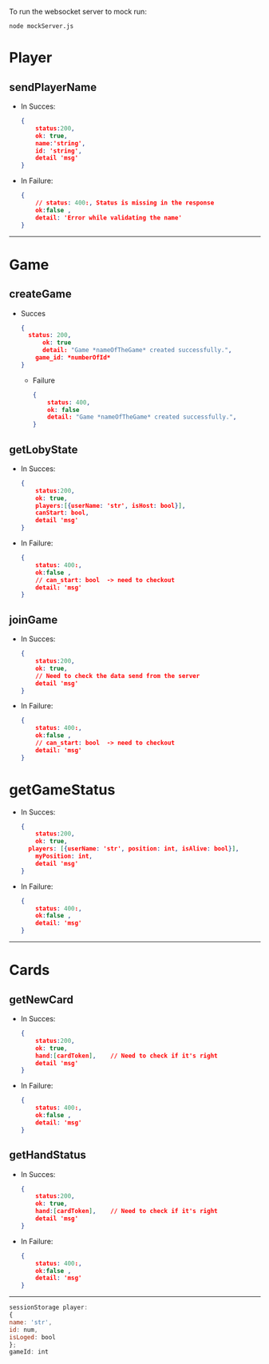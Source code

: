 To run the websocket server to mock run:
```
node mockServer.js 
```

# Player

## sendPlayerName

- In Succes:

  ```json
  {
      status:200,
      ok: true,
      name:'string',
      id: 'string',
      detail 'msg'
  }
  ```

- In Failure:
  ```JSON
  {
      // status: 400:, Status is missing in the response
      ok:false ,
      detail: 'Error while validating the name'
  }
  ```

---

# Game

## createGame

- Succes

  ```json
  {
  	status: 200,
    	ok: true
    	detail: "Game *nameOfTheGame* created successfully.",
      game_id: *numberOfId*
  }
  ```

  - Failure

    ```json
    {
    	status: 400,
      	ok: false
      	detail: "Game *nameOfTheGame* created successfully.",
    }
    ```

## getLobyState

- In Succes:

  ```json
  {
      status:200,
      ok: true,
      players:[{userName: 'str', isHost: bool}],
      canStart: bool,
      detail 'msg'
  }
  ```

- In Failure:

  ```JSON
  {
      status: 400:,
      ok:false ,
      // can_start: bool  -> need to checkout
      detail: 'msg'
  }
  ```

## joinGame

- In Succes:

  ```json
  {
      status:200,
      ok: true,
      // Need to check the data send from the server
      detail 'msg'
  }
  ```

- In Failure:

  ```JSON
  {
      status: 400:,
      ok:false ,
      // can_start: bool  -> need to checkout
      detail: 'msg'
  }
  ```

# getGameStatus

- In Succes:

  ```json
  {
      status:200,
      ok: true,
  	players: [{userName: 'str', position: int, isAlive: bool}],
      myPosition: int,
      detail 'msg'
  }
  ```

- In Failure:

  ```JSON
  {
      status: 400:,
      ok:false ,
      detail: 'msg'
  }
  ```

---

# Cards

## getNewCard

- In Succes:

  ```json
  {
      status:200,
      ok: true,
      hand:[cardToken],    // Need to check if it's right
      detail 'msg'
  }
  ```

- In Failure:

  ```JSON
  {
      status: 400:,
      ok:false ,
      detail: 'msg'
  }
  ```

## getHandStatus

- In Succes:

  ```json
  {
      status:200,
      ok: true,
      hand:[cardToken],    // Need to check if it's right
      detail 'msg'
  }
  ```

- In Failure:

  ```JSON
  {
      status: 400:,
      ok:false ,
      detail: 'msg'
  }
  ```

---

```js
sessionStorage player:
{
name: 'str',
id: num,
isLoged: bool
};
gameId: int
```
